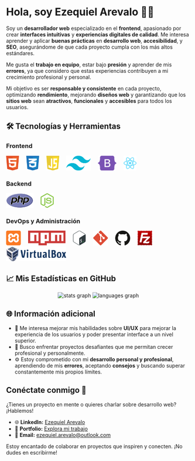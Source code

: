 # Hola, soy Ezequiel Arevalo 👋🏽

Soy un **desarrollador web** especializado en el **frontend**, apasionado por crear **interfaces intuitivas** y **experiencias digitales de calidad**. Me interesa aprender y aplicar **buenas prácticas** en **desarrollo web**, **accesibilidad**, y **SEO**, asegurándome de que cada proyecto cumpla con los más altos estándares.

Me gusta el **trabajo en equipo**, estar bajo **presión** y aprender de mis **errores**, ya que considero que estas experiencias contribuyen a mi crecimiento profesional y personal.

Mi objetivo es ser **responsable y consistente** en cada proyecto, optimizando **rendimiento**, mejorando **diseños web** y garantizando que los **sitios web** sean **atractivos**, **funcionales** y **accesibles** para todos los usuarios.

## 🛠 Tecnologías y Herramientas

### Frontend
<div align="left">
  <img src="icons/frontend/html.svg" height="40" alt="HTML" />
  <img width="12" />
  <img src="icons/frontend/css.svg" height="40" alt="CSS" />
  <img width="12" />
  <img src="icons/frontend/javascript.svg" height="40" alt="JavaScript" />
  <img width="12" />
  <img src="icons/frontend/tailwindcss.svg" height="40" alt="TailwindCSS" />
  <img width="12" />
  <img src="icons/frontend/bootstrap.svg" height="40" alt="Bootstrap" />
  <img width="12" />
  <img src="icons/frontend/react.svg" height="40" alt="React" />
</div>

### Backend
<div align="left">
  <img src="icons/backend/php.svg" height="40" alt="PHP" />
  <img width="12" />
  <img src="icons/backend/nodejs.svg" height="40" alt="NodeJS" />
  <img width="12" />
</div>

### DevOps y Administración
<div align="left">
  <img src="icons/devops/xampp.svg" height="40" alt="XAMPP" />
  <img width="12" />
  <img src="icons/devops/npm.svg" height="40" alt="npm" />
  <img width="12" />
  <img src="icons/devops/bash.svg" height="40" alt="Bash" />
  <img width="12" />
  <img src="icons/devops/git.svg" height="40" alt="Git" />
  <img width="12" />
  <img src="icons/devops/github.svg" height="40" alt="GitHub" />
  <img width="12" />
  <img src="icons/devops/filezilla.svg" height="40" alt="FileZilla" />
  <img width="12" />
  <img src="icons/devops/virtualbox.svg" height="40" alt="VirtualBox" />
</div>

## 📈 Mis Estadísticas en GitHub

<div align="center">
  <img src="https://github-readme-stats.vercel.app/api?username=ezequiel-arevalo&hide_title=false&hide_rank=false&show_icons=true&include_all_commits=true&count_private=true&disable_animations=false&theme=dracula&locale=en&hide_border=false&order=1" height="150" alt="stats graph"  />
  <img src="https://github-readme-stats.vercel.app/api/top-langs?username=ezequiel-arevalo&locale=en&hide_title=false&layout=compact&card_width=320&langs_count=5&theme=dracula&hide_border=false&order=2" height="150" alt="languages graph"  />
</div>

## 🌐 Información adicional
- 🎨 Me interesa mejorar mis habilidades sobre **UI/UX** para mejorar la experiencia de los usuarios y poder presentar interface a un nivel superior.
- 📖 Busco enfrentar proyectos desafiantes que me permitan crecer profesional y personalmente.
- ⚙️ Estoy comprometido con mi **desarrollo personal y profesional**, aprendiendo de mis **errores**, aceptando **consejos** y buscando superar constantemente mis propios límites.

## Conéctate conmigo 📢
¿Tienes un proyecto en mente o quieres charlar sobre desarrollo web? ¡Hablemos!  
- 🌐 **LinkedIn:** [Ezequiel Arevalo](https://www.linkedin.com/in/ezequiel-arevalo/)  
- 💼 **Portfolio:** [Explora mi trabajo](https://www.ezequiel-arevalo.com)  
- 📧 **Email:** ezequiel.arevalo@outlook.com  

Estoy encantado de colaborar en proyectos que inspiren y conecten. ¡No dudes en escribirme! 
